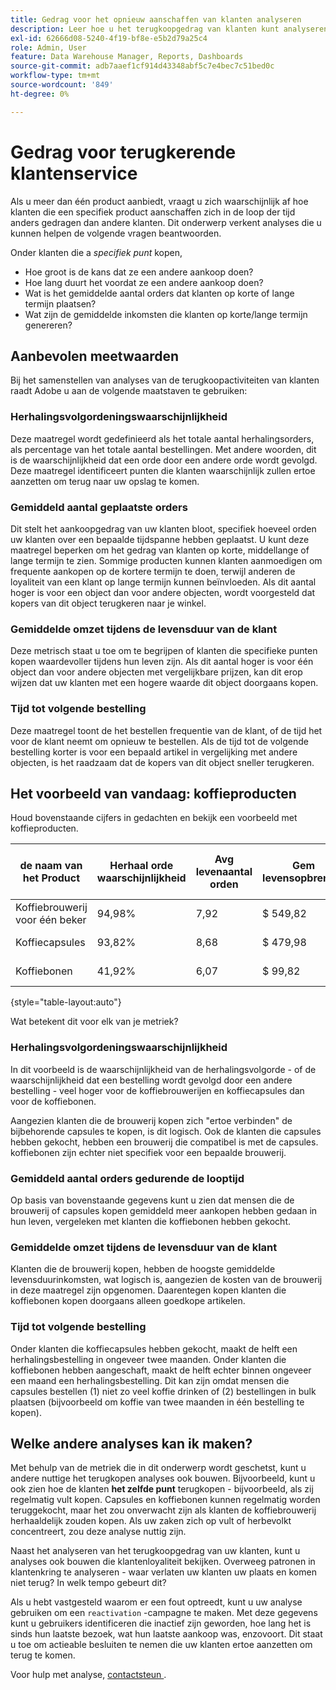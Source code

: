 ```yaml
---
title: Gedrag voor het opnieuw aanschaffen van klanten analyseren
description: Leer hoe u het terugkoopgedrag van klanten kunt analyseren.
exl-id: 62666d08-5240-4f19-bf8e-e5b2d79a25c4
role: Admin, User
feature: Data Warehouse Manager, Reports, Dashboards
source-git-commit: adb7aaef1cf914d43348abf5c7e4bec7c51bed0c
workflow-type: tm+mt
source-wordcount: '849'
ht-degree: 0%

---
```


# Gedrag voor terugkerende klantenservice

Als u meer dan één product aanbiedt, vraagt u zich waarschijnlijk af hoe klanten die een specifiek product aanschaffen zich in de loop der tijd anders gedragen dan andere klanten. Dit onderwerp verkent analyses die u kunnen helpen de volgende vragen beantwoorden.

Onder klanten die a *specifiek punt* kopen,

* Hoe groot is de kans dat ze een andere aankoop doen?
* Hoe lang duurt het voordat ze een andere aankoop doen?
* Wat is het gemiddelde aantal orders dat klanten op korte of lange termijn plaatsen?
* Wat zijn de gemiddelde inkomsten die klanten op korte/lange termijn genereren?

## Aanbevolen meetwaarden

Bij het samenstellen van analyses van de terugkoopactiviteiten van klanten raadt Adobe u aan de volgende maatstaven te gebruiken:

### Herhalingsvolgordeningswaarschijnlijkheid

Deze maatregel wordt gedefinieerd als het totale aantal herhalingsorders, als percentage van het totale aantal bestellingen. Met andere woorden, dit is de waarschijnlijkheid dat een orde door een andere orde wordt gevolgd. Deze maatregel identificeert punten die klanten waarschijnlijk zullen ertoe aanzetten om terug naar uw opslag te komen.

### Gemiddeld aantal geplaatste orders

Dit stelt het aankoopgedrag van uw klanten bloot, specifiek hoeveel orden uw klanten over een bepaalde tijdspanne hebben geplaatst. U kunt deze maatregel beperken om het gedrag van klanten op korte, middellange of lange termijn te zien. Sommige producten kunnen klanten aanmoedigen om frequente aankopen op de kortere termijn te doen, terwijl anderen de loyaliteit van een klant op lange termijn kunnen beïnvloeden. Als dit aantal hoger is voor een object dan voor andere objecten, wordt voorgesteld dat kopers van dit object terugkeren naar je winkel.

### Gemiddelde omzet tijdens de levensduur van de klant

Deze metrisch staat u toe om te begrijpen of klanten die specifieke punten kopen waardevoller tijdens hun leven zijn. Als dit aantal hoger is voor één object dan voor andere objecten met vergelijkbare prijzen, kan dit erop wijzen dat uw klanten met een hogere waarde dit object doorgaans kopen.

### Tijd tot volgende bestelling

Deze maatregel toont de het bestellen frequentie van de klant, of de tijd het voor de klant neemt om opnieuw te bestellen. Als de tijd tot de volgende bestelling korter is voor een bepaald artikel in vergelijking met andere objecten, is het raadzaam dat de kopers van dit object sneller terugkeren.

## Het voorbeeld van vandaag: koffieproducten

Houd bovenstaande cijfers in gedachten en bekijk een voorbeeld met koffieproducten.

| **de naam van het Product** | **Herhaal orde waarschijnlijkheid** | **Avg levenaantal orden** | **Gem levensopbrengst** | **Mediane tijd aan volgende orde** |
|-----|-----|-----|-----|-----|
| Koffiebrouwerij voor één beker | 94,98% | 7,92 | $ 549,82 | 57,01 dagen |
| Koffiecapsules | 93,82% | 8,68 | $ 479,98 | 63,48 dagen |
| Koffiebonen | 41,92% | 6,07 | $ 99,82 | 27,31 dagen |

{style="table-layout:auto"}

Wat betekent dit voor elk van je metriek?

### Herhalingsvolgordeningswaarschijnlijkheid

In dit voorbeeld is de waarschijnlijkheid van de herhalingsvolgorde - of de waarschijnlijkheid dat een bestelling wordt gevolgd door een andere bestelling - veel hoger voor de koffiebrouwerijen en koffiecapsules dan voor de koffiebonen.

Aangezien klanten die de brouwerij kopen zich &quot;ertoe verbinden&quot; de bijbehorende capsules te kopen, is dit logisch. Ook de klanten die capsules hebben gekocht, hebben een brouwerij die compatibel is met de capsules. koffiebonen zijn echter niet specifiek voor een bepaalde brouwerij.

### Gemiddeld aantal orders gedurende de looptijd

Op basis van bovenstaande gegevens kunt u zien dat mensen die de brouwerij of capsules kopen gemiddeld meer aankopen hebben gedaan in hun leven, vergeleken met klanten die koffiebonen hebben gekocht.

### Gemiddelde omzet tijdens de levensduur van de klant

Klanten die de brouwerij kopen, hebben de hoogste gemiddelde levensduurinkomsten, wat logisch is, aangezien de kosten van de brouwerij in deze maatregel zijn opgenomen. Daarentegen kopen klanten die koffiebonen kopen doorgaans alleen goedkope artikelen.

### Tijd tot volgende bestelling

Onder klanten die koffiecapsules hebben gekocht, maakt de helft een herhalingsbestelling in ongeveer twee maanden. Onder klanten die koffiebonen hebben aangeschaft, maakt de helft echter binnen ongeveer een maand een herhalingsbestelling. Dit kan zijn omdat mensen die capsules bestellen (1) niet zo veel koffie drinken of (2) bestellingen in bulk plaatsen (bijvoorbeeld om koffie van twee maanden in één bestelling te kopen).

## Welke andere analyses kan ik maken?

Met behulp van de metriek die in dit onderwerp wordt geschetst, kunt u andere nuttige het terugkopen analyses ook bouwen. Bijvoorbeeld, kunt u ook zien hoe de klanten **het zelfde punt** terugkopen - bijvoorbeeld, als zij regelmatig vult kopen. Capsules en koffiebonen kunnen regelmatig worden teruggekocht, maar het zou onverwacht zijn als klanten de koffiebrouwerij herhaaldelijk zouden kopen. Als uw zaken zich op vult of herbevolkt concentreert, zou deze analyse nuttig zijn.

Naast het analyseren van het terugkoopgedrag van uw klanten, kunt u analyses ook bouwen die klantenloyaliteit bekijken. Overweeg patronen in klantenkring te analyseren - waar verlaten uw klanten uw plaats en komen niet terug? In welk tempo gebeurt dit?

Als u hebt vastgesteld waarom er een fout optreedt, kunt u uw analyse gebruiken om een `reactivation` -campagne te maken. Met deze gegevens kunt u gebruikers identificeren die inactief zijn geworden, hoe lang het is sinds hun laatste bezoek, wat hun laatste aankoop was, enzovoort. Dit staat u toe om actieable besluiten te nemen die uw klanten ertoe aanzetten om terug te komen.

Voor hulp met analyse, [ contactsteun ](https://experienceleague.adobe.com/docs/commerce-knowledge-base/kb/troubleshooting/miscellaneous/mbi-service-policies.html).
